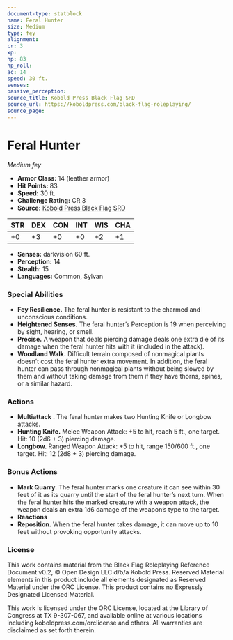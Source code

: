 ```yaml
---
document-type: statblock
name: Feral Hunter
size: Medium
type: fey
alignment: 
cr: 3
xp: 
hp: 83
hp_roll: 
ac: 14
speed: 30 ft.
senses: 
passive_perception: 
source_title: Kobold Press Black Flag SRD
source_url: https://koboldpress.com/black-flag-roleplaying/
source_page: 
---
```


# Feral Hunter

*Medium fey*

- **Armor Class:** 14 (leather armor)
- **Hit Points:** 83
- **Speed:** 30 ft.
- **Challenge Rating:** CR 3
- **Source:** [Kobold Press Black Flag SRD](https://koboldpress.com/black-flag-roleplaying/)

| STR | DEX | CON | INT | WIS | CHA |
| --- | --- | --- | --- | --- | --- |
| +0 | +3 | +0 | +0 | +2 | +1 |

- **Senses:** darkvision 60 ft.
- **Perception:** 14
- **Stealth:** 15
- **Languages:** Common, Sylvan

### Special Abilities

- **Fey Resilience.** The feral hunter is resistant to the charmed and unconscious conditions.
- **Heightened Senses.** The feral hunter’s Perception is 19 when perceiving by sight, hearing, or smell.
- **Precise.** A weapon that deals piercing damage deals one extra die of its damage when the feral hunter hits with it (included in the attack).
- **Woodland Walk.** Difficult terrain composed of nonmagical plants doesn’t cost the feral hunter extra movement. In addition, the feral hunter can pass through nonmagical plants without being slowed by them and without taking damage from them if they have thorns, spines, or a similar hazard.

### Actions

- **Multiattack** . The feral hunter makes two Hunting Knife or Longbow attacks.
- **Hunting Knife.** Melee Weapon Attack: +5 to hit, reach 5 ft., one target. Hit: 10 (2d6 + 3) piercing damage.
- **Longbow.** Ranged Weapon Attack: +5 to hit, range 150/600 ft., one target. Hit: 12 (2d8 + 3) piercing damage.

### Bonus Actions

- **Mark Quarry.** The feral hunter marks one creature it can see within 30 feet of it as its quarry until the start of the feral hunter’s next turn. When the feral hunter hits the marked creature with a weapon attack, the weapon deals an extra 1d6 damage of the weapon’s type to the target.
- **Reactions** 
- **Reposition.** When the feral hunter takes damage, it can move up to 10 feet without provoking opportunity attacks.

### License

This work contains material from the Black Flag Roleplaying Reference Document v0.2, © Open Design LLC d/b/a Kobold Press. Reserved Material elements in this product include all elements designated as Reserved Material under the ORC License. This product contains no Expressly Designated Licensed Material.

This work is licensed under the ORC License, located at the Library of Congress at TX 9-307-067, and available online at various locations including koboldpress.com/orclicense and others. All warranties are disclaimed as set forth therein.
